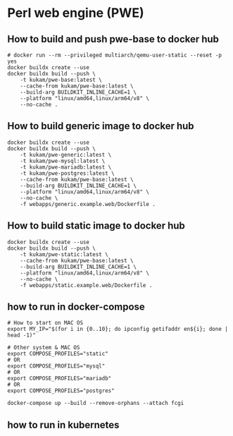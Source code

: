 # Perl web engine (PWE)

## How to build and push pwe-base to docker hub
```
# docker run --rm --privileged multiarch/qemu-user-static --reset -p yes
docker buildx create --use
docker buildx build --push \
    -t kukam/pwe-base:latest \
    --cache-from kukam/pwe-base:latest \
    --build-arg BUILDKIT_INLINE_CACHE=1 \
    --platform "linux/amd64,linux/arm64/v8" \
    --no-cache .
```

## How to build generic image to docker hub
```
docker buildx create --use
docker buildx build --push \
    -t kukam/pwe-generic:latest \
    -t kukam/pwe-mysql:latest \
    -t kukam/pwe-mariadb:latest \
    -t kukam/pwe-postgres:latest \
    --cache-from kukam/pwe-base:latest \
    --build-arg BUILDKIT_INLINE_CACHE=1 \
    --platform "linux/amd64,linux/arm64/v8" \
    --no-cache \
    -f webapps/generic.example.web/Dockerfile .
```

## How to build static image to docker hub
```
docker buildx create --use
docker buildx build --push \
    -t kukam/pwe-static:latest \
    --cache-from kukam/pwe-base:latest \
    --build-arg BUILDKIT_INLINE_CACHE=1 \
    --platform "linux/amd64,linux/arm64/v8" \
    --no-cache \
    -f webapps/static.example.web/Dockerfile .
```

## how to run in docker-compose
```
# How to start on MAC OS
export MY_IP="$(for i in {0..10}; do ipconfig getifaddr en${i}; done | head -1)"

# Other system & MAC OS
export COMPOSE_PROFILES="static"
# OR 
export COMPOSE_PROFILES="mysql"
# OR 
export COMPOSE_PROFILES="mariadb"
# OR 
export COMPOSE_PROFILES="postgres"

docker-compose up --build --remove-orphans --attach fcgi
```

## how to run in kubernetes

